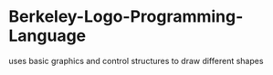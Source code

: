# Berkeley-Logo-Programming-Language
uses basic graphics and control structures to draw different shapes
